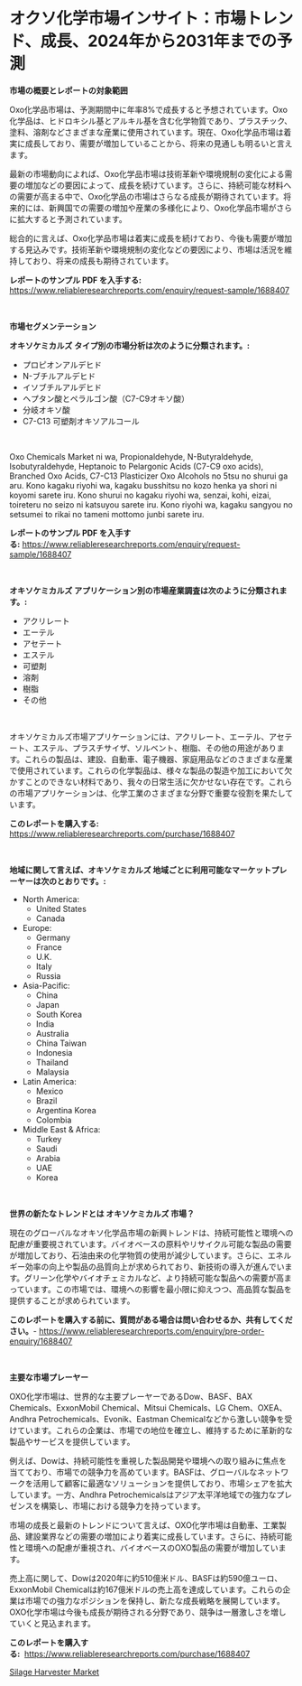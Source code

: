 <p><h1>オクソ化学市場インサイト：市場トレンド、成長、2024年から2031年までの予測</h1></p><p><strong>市場の概要とレポートの対象範囲</strong></p>
<p><p>Oxo化学品市場は、予測期間中に年率8%で成長すると予想されています。Oxo化学品は、ヒドロキシル基とアルキル基を含む化学物質であり、プラスチック、塗料、溶剤などさまざまな産業に使用されています。現在、Oxo化学品市場は着実に成長しており、需要が増加していることから、将来の見通しも明るいと言えます。</p><p>最新の市場動向によれば、Oxo化学品市場は技術革新や環境規制の変化による需要の増加などの要因によって、成長を続けています。さらに、持続可能な材料への需要が高まる中で、Oxo化学品の市場はさらなる成長が期待されています。将来的には、新興国での需要の増加や産業の多様化により、Oxo化学品市場がさらに拡大すると予測されています。</p><p>総合的に言えば、Oxo化学品市場は着実に成長を続けており、今後も需要が増加する見込みです。技術革新や環境規制の変化などの要因により、市場は活況を維持しており、将来の成長も期待されています。</p></p>
<p><strong>レポートのサンプル PDF を入手する:</strong> <a href="https://www.reliableresearchreports.com/enquiry/request-sample/1688407">https://www.reliableresearchreports.com/enquiry/request-sample/1688407</a></p>
<p>&nbsp;</p>
<p><strong>市場セグメンテーション</strong></p>
<p><strong>オキソケミカルズ タイプ別の市場分析は次のように分類されます。:</strong></p>
<p><ul><li>プロピオンアルデヒド</li><li>N-ブチルアルデヒド</li><li>イソブチルアルデヒド</li><li>ヘプタン酸とペラルゴン酸（C7-C9オキソ酸）</li><li>分岐オキソ酸</li><li>C7-C13 可塑剤オキソアルコール</li></ul></p>
<p>&nbsp;</p>
<p><p>Oxo Chemicals Market ni wa, Propionaldehyde, N-Butyraldehyde, Isobutyraldehyde, Heptanoic to Pelargonic Acids (C7-C9 oxo acids), Branched Oxo Acids, C7-C13 Plasticizer Oxo Alcohols no 5tsu no shurui ga aru. Kono kagaku riyohi wa, kagaku busshitsu no kozo henka ya shori ni koyomi sarete iru. Kono shurui no kagaku riyohi wa, senzai, kohi, eizai, toireteru no seizo ni katsuyou sarete iru. Kono riyohi wa, kagaku sangyou no setsumei to rikai no tameni mottomo junbi sarete iru.</p></p>
<p><strong>レポートのサンプル PDF を入手する:</strong>&nbsp;<a href="https://www.reliableresearchreports.com/enquiry/request-sample/1688407">https://www.reliableresearchreports.com/enquiry/request-sample/1688407</a></p>
<p>&nbsp;</p>
<p><strong> オキソケミカルズ アプリケーション別の市場産業調査は次のように分類されます。:</strong></p>
<p><ul><li>アクリレート</li><li>エーテル</li><li>アセテート</li><li>エステル</li><li>可塑剤</li><li>溶剤</li><li>樹脂</li><li>その他</li></ul></p>
<p>&nbsp;</p>
<p><p>オキソケミカルズ市場アプリケーションには、アクリレート、エーテル、アセテート、エステル、プラスチサイザ、ソルベント、樹脂、その他の用途があります。これらの製品は、建設、自動車、電子機器、家庭用品などのさまざまな産業で使用されています。これらの化学製品は、様々な製品の製造や加工において欠かすことのできない材料であり、我々の日常生活に欠かせない存在です。これらの市場アプリケーションは、化学工業のさまざまな分野で重要な役割を果たしています。</p></p>
<p><strong>このレポートを購入する:</strong>&nbsp; <a href="https://www.reliableresearchreports.com/purchase/1688407">https://www.reliableresearchreports.com/purchase/1688407</a></p>
<p>&nbsp;</p>
<p><strong>地域に関して言えば、オキソケミカルズ 地域ごとに利用可能なマーケットプレーヤーは次のとおりです。:</strong></p>
<p><ul>
    <li>
        North America:
        <ul>
            <li>United States</li>
            <li>Canada</li>
        </ul>
    </li>
    <li>
        Europe:
        <ul>
            <li>Germany</li>
            <li>France</li>
            <li>U.K.</li>
            <li>Italy</li>
            <li>Russia</li>
        </ul>
    </li>
    <li>
        Asia-Pacific:
        <ul>
            <li>China</li>
            <li>Japan</li>
            <li>South Korea</li>
            <li>India</li>
            <li>Australia</li>
            <li>China Taiwan</li>
            <li>Indonesia</li>
            <li>Thailand</li>
            <li>Malaysia</li>
        </ul>
    </li>
    <li>
        Latin America:
        <ul>
            <li>Mexico</li>
            <li>Brazil</li>
            <li>Argentina Korea</li>
            <li>Colombia</li>
        </ul>
    </li>
    <li>
        Middle East & Africa:
        <ul>
            <li>Turkey</li>
            <li>Saudi</li>
            <li>Arabia</li>
            <li>UAE</li>
            <li>Korea</li>
        </ul>
    </li>
    </ul></p>
<p>&nbsp;</p>
<p><strong>世界の新たなトレンドとは オキソケミカルズ 市場？</strong></p>
<p><p>現在のグローバルなオキソ化学品市場の新興トレンドは、持続可能性と環境への配慮が重要視されています。バイオベースの原料やリサイクル可能な製品の需要が増加しており、石油由来の化学物質の使用が減少しています。さらに、エネルギー効率の向上や製品の品質向上が求められており、新技術の導入が進んでいます。グリーン化学やバイオチェミカルなど、より持続可能な製品への需要が高まっています。この市場では、環境への影響を最小限に抑えつつ、高品質な製品を提供することが求められています。</p></p>
<p><strong>このレポートを購入する前に、質問がある場合は問い合わせるか、共有してください。</strong>- <a href="https://www.reliableresearchreports.com/enquiry/pre-order-enquiry/1688407">https://www.reliableresearchreports.com/enquiry/pre-order-enquiry/1688407</a></p>
<p>&nbsp;</p>
<p><strong>主要な市場プレーヤー</strong></p>
<p><p>OXO化学市場は、世界的な主要プレーヤーであるDow、BASF、BAX Chemicals、ExxonMobil Chemical、Mitsui Chemicals、LG Chem、OXEA、Andhra Petrochemicals、Evonik、Eastman Chemicalなどから激しい競争を受けています。これらの企業は、市場での地位を確立し、維持するために革新的な製品やサービスを提供しています。</p><p>例えば、Dowは、持続可能性を重視した製品開発や環境への取り組みに焦点を当てており、市場での競争力を高めています。BASFは、グローバルなネットワークを活用して顧客に最適なソリューションを提供しており、市場シェアを拡大しています。一方、Andhra Petrochemicalsはアジア太平洋地域での強力なプレゼンスを構築し、市場における競争力を持っています。</p><p>市場の成長と最新のトレンドについて言えば、OXO化学市場は自動車、工業製品、建設業界などの需要の増加により着実に成長しています。さらに、持続可能性と環境への配慮が重視され、バイオベースのOXO製品の需要が増加しています。</p><p>売上高に関して、Dowは2020年に約510億米ドル、BASFは約590億ユーロ、ExxonMobil Chemicalは約167億米ドルの売上高を達成しています。これらの企業は市場での強力なポジションを保持し、新たな成長戦略を展開しています。OXO化学市場は今後も成長が期待される分野であり、競争は一層激しさを増していくと見込まれます。</p></p>
<p><strong>このレポートを購入する:</strong>&nbsp;&nbsp;<a href="https://www.reliableresearchreports.com/purchase/1688407">https://www.reliableresearchreports.com/purchase/1688407</a></p>
<p><p><a href="https://view.publitas.com/reportprime-1/silage-harvester-market-size-global-industry-overview-market-segmentation-and-forecast-2024-to-2031/">Silage Harvester Market</a></p></p>
